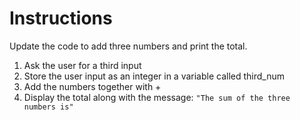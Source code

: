 # Instructions  

Update the code to add three numbers and print the total.

1. Ask the user for a third input
2. Store the user input as an integer in a variable called third_num
3. Add the numbers together with +
4. Display the total along with the message: `"The sum of the three numbers is"`